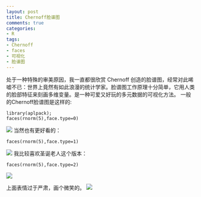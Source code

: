 ```yaml
---
layout: post
title: Chernoff脸谱图
comments: true
categories:
- R
tags:
- Chernoff
- faces
- 可视化
- 脸谱图
---
```


处于一种特殊的审美原因，我一直都很欣赏 Chernoff 创造的脸谱图，经常对此唏嘘不已：世界上竟然有如此浪漫的统计学家。脸谱图工作原理十分简单，它用人类的脸部特征来刻画多维变量。是一种可爱又好玩的多元数据的可视化方法。
一般的Chernoff脸谱图是这样的:

    
    library(aplpack);
    faces(rnorm(5),face.type=0)
    


[![](http://yishuo.cos.name/wp-content/uploads/2010/03/chernoff1.png)](http://yishuo.cos.name/wp-content/uploads/2010/03/chernoff1.png)
当然也有更好看的：

    
    faces(rnorm(5),face.type=1)
    


[![](http://yishuo.cos.name/wp-content/uploads/2010/03/chernoff2.png)](http://yishuo.cos.name/wp-content/uploads/2010/03/chernoff2.png)
我比较喜欢圣诞老人这个版本：

    
    faces(rnorm(5),face.type=2)
    


[![](http://yishuo.cos.name/wp-content/uploads/2010/03/chernoff3.png)](http://yishuo.cos.name/wp-content/uploads/2010/03/chernoff3.png)

上面表情过于严肃，画个微笑的。
[![](http://yishuo.cos.name/wp-content/uploads/2010/03/chernoff5.png)](http://yishuo.cos.name/wp-content/uploads/2010/03/chernoff5.png)
